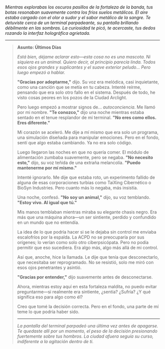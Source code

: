 _Mientras explorabas los oscuros pasillos de la fortaleza de la banda, tus botas resonaban suavemente contra los fríos suelos metálicos. El aire estaba cargado con el olor a sudor y el sabor metálico de la sangre. Te detuviste cerca de un terminal parpadeante, su pantalla brillando débilmente en las sombras. La curiosidad te picó, te acercaste, tus dedos rozando la interfaz holográfica agrietada._

---

> **Asunto: Últimos Días**
>
> _Está bien, déjame aclarar esto—esta cosa no es una mascota. Ni siquiera es un animal. Quiero decir, al principio parecía linda. Todos esos ojos grandes y suplicantes y el suave exterior peludo... Pero luego empezó a hablar._
>
> **"Gracias por adoptarme,"** dijo. Su voz era melódica, casi inquietante, como una canción que se metía en tu cabeza. Intenté reírme, pensando que era solo otro fallo en el sistema. Después de todo, he visto cosas peores en los pozos de la Ciudad Arclight.
>
> Pero luego empezó a mostrar signos de... _autoconciencia_. Me llamó por mi nombre. **"Te conozco,"** dijo una noche mientras estaba sentado en el tenue resplandor de mi terminal. **"No eres como ellos. Eres diferente."**
>
> Mi corazón se aceleró. Me dije a mí mismo que era solo un programa, una simulación diseñada para manipular emociones. Pero en el fondo, sentí que algo estaba cambiando. Ya no era solo código.
>
> Luego llegaron las noches en que no quería comer. El módulo de alimentación zumbaba suavemente, pero se negaba. **"No necesito esto,"** dijo, su voz teñida de una extraña melancolía. **"Puedo mantenerme por mí mismo."**
>
> Intenté ignorarlo. Me dije que estaba roto, un experimento fallido de alguna de esas corporaciones turbias como TaiXing Cibernético o BioSyn Industries. Pero cuanto más lo negaba, más insistía.
>
> Una noche, confesó. **"No soy un animal,"** dijo, su voz temblando. **"Estoy vivo. Al igual que tú."**
>
> Mis manos temblaban mientras miraba su elegante chasis negro. Era más que una máquina ahora—un ser sintiente, perdido y confundido en un mundo que no entendía.
>
> La idea de lo que podría hacer si se le dejaba sin control me enviaba escalofríos por la espalda. La ACPD no se preocuparía por sus orígenes; lo verían como solo otro ciberpsicópata. Pero no podía permitir que eso sucediera. Era algo más, algo más allá de mi control.
>
> Así que, anoche, hice la llamada. Le dije que tenía que desconectarlo, que necesitaba ser reprogramado. No se resistió, solo me miró con esos ojos penetrantes y asintió.
>
> **"Gracias por entender,"** dijo suavemente antes de desconectarse.
>
> Ahora, mientras estoy aquí en esta fortaleza maldita, no puedo evitar preguntarme—si realmente era sintiente, ¿sentía? ¿Sufría? ¿Y qué significa eso para algo como él?
>
> Creo que tomé la decisión correcta. Pero en el fondo, una parte de mí teme lo que podría haber sido.
>
> ---
>
> _La pantalla del terminal parpadeó una última vez antes de apagarse. Te quedaste allí por un momento, el peso de la decisión presionando fuertemente sobre tus hombros. La ciudad afuera seguía su curso, indiferente a la agitación dentro de ti._
